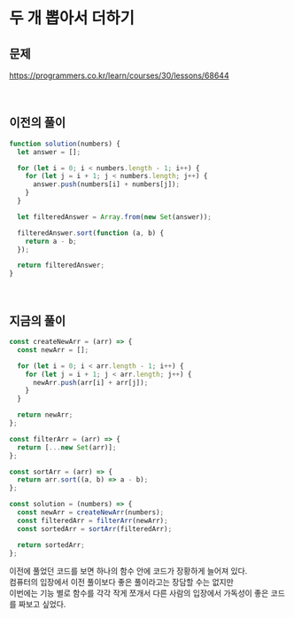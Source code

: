 # 두 개 뽑아서 더하기

## 문제

https://programmers.co.kr/learn/courses/30/lessons/68644

<br />

## 이전의 풀이

```javascript
function solution(numbers) {
  let answer = [];

  for (let i = 0; i < numbers.length - 1; i++) {
    for (let j = i + 1; j < numbers.length; j++) {
      answer.push(numbers[i] + numbers[j]);
    }
  }

  let filteredAnswer = Array.from(new Set(answer));

  filteredAnswer.sort(function (a, b) {
    return a - b;
  });

  return filteredAnswer;
}
```

<br />

## 지금의 풀이

```javascript
const createNewArr = (arr) => {
  const newArr = [];

  for (let i = 0; i < arr.length - 1; i++) {
    for (let j = i + 1; j < arr.length; j++) {
      newArr.push(arr[i] + arr[j]);
    }
  }

  return newArr;
};

const filterArr = (arr) => {
  return [...new Set(arr)];
};

const sortArr = (arr) => {
  return arr.sort((a, b) => a - b);
};

const solution = (numbers) => {
  const newArr = createNewArr(numbers);
  const filteredArr = filterArr(newArr);
  const sortedArr = sortArr(filteredArr);

  return sortedArr;
};
```

이전에 풀었던 코드를 보면 하나의 함수 안에 코드가 장황하게 늘어져 있다. <br />
컴퓨터의 입장에서 이전 풀이보다 좋은 풀이라고는 장담할 수는 없지만 <br />
이번에는 기능 별로 함수를 각각 작게 쪼개서 다른 사람의 입장에서 가독성이 좋은 코드를 짜보고 싶었다.
